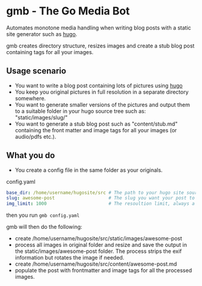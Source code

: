 # gmb - The Go Media Bot
Automates monotone media handling when writing blog posts with a static site generator such as [hugo](https://github.com/gohugoio/hugo).

gmb creates directory structure, resizes images and create a stub blog post containing tags for all your images.

## Usage scenario
* You want to write a blog post containing lots of pictures using [hugo](https://github.com/gohugoio/hugo)
* You keep you original pictures in full resolution in a separate directory somewhere.
* You want to generate smaller versions of the pictures and output them to a suitable folder in your hugo source tree such as: "static/images/slug/"
* You want to generate a stub blog post such as "content/stub.md" containing the front matter and image tags for all your images (or audio/pdfs etc.).

## What you do
* You create a config file in the same folder as your originals.

config.yaml
``` yaml
base_dir: /home/username/hugosite/src # The path to your hugo site source.
slug: awesome-post                    # The slug you want your post to have.
img_limit: 1000                       # The resoultion limit, always a square, 1000x1000 pixels in this case
```

then you run `gmb config.yaml`

gmb will then do the following:

* create /home/username/hugosite/src/static/images/awesome-post
* process all images in original folder and resize and save the output in the static/images/awesome-post folder. The process strips the exif information but rotates the image if needed.
* create /home/username/hugosite/src/content/awesome-post.md
* populate the post with frontmatter and image tags for all the processed images.
